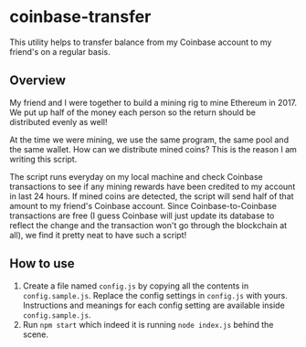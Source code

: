 # coinbase-transfer
This utility helps to transfer balance from my Coinbase account to my friend's on a regular basis.


## Overview

My friend and I were together to build a mining rig to mine Ethereum in 2017. We put up half of the money each person so the return should be distributed evenly as well!

At the time we were mining, we use the same program, the same pool and the same wallet. How can we distribute mined coins? This is the reason I am writing this script. 

The script runs everyday on my local machine and check Coinbase transactions to see if any mining rewards have been credited to my account in last 24 hours. If mined coins are detected, the script will send half of that amount to my friend's Coinbase account. Since Coinbase-to-Coinbase transactions are free (I guess Coinbase will just update its database to reflect the change and the transaction won't go through the blockchain at all), we find it pretty neat to have such a script!

## How to use

1. Create a file named ```config.js``` by copying all the contents in ```config.sample.js```. Replace the config settings in ```config.js``` with yours. Instructions and meanings for each config setting are available inside ```config.sample.js```. 
2. Run ```npm start``` which indeed it is running ```node index.js``` behind the scene.
